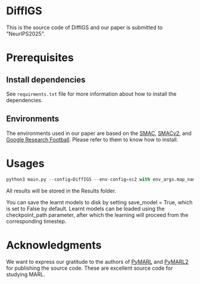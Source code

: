 # DiffIGS
This is the source code of DiffIGS and our paper is submitted to "NeurIPS2025".
# Prerequisites
## Install dependencies
See ``requirments.txt`` file for more information about how to install the dependencies.
## Environments
The environments used in our paper are based on the [SMAC](https://github.com/oxwhirl/smac), [SMACv2](https://github.com/oxwhirl/smacv2), and [Google Research Football](https://link.zhihu.com/?target=https%3A//github.com/google-research/football). Please refer to them to know how to install.
# Usages

```python
python3 main.py --config=DiffIGS --env-config=sc2 with env_args.map_name=corridor
```
All results will be stored in the Results folder.

You can save the learnt models to disk by setting save_model = True, which is set to False by default. Learnt models can be loaded using the checkpoint_path parameter, after which the learning will proceed from the corresponding timestep.


# Acknowledgments
We want to express our gratitude to the authors of  [PyMARL](https://github.com/oxwhirl/pymarl) and [PyMARL2](https://github.com/hijkzzz/pymarl2) for publishing the source code. These are excellent source code for studying MARL. 



